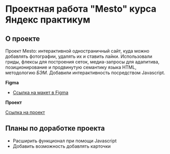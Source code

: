 # Проектная работа "Mesto" курса Яндекс практикум

## О проекте

Проект Mesto: интерактивной одностраничный сайт, куда можно добавлять фотографии, удалять их и ставить лайки.
Использовали гриды, флексы для построения сеток, медиа-запросы для адапитива, позиционирование и продвинутую семантику языка HTML, методологию *БЭМ*. Добавили интерактивность посредством Javascript.

**Figma**

* [Ссылка на макет в Figma](https://www.figma.com/file/2cn9N9jSkmxD84oJik7xL7/JavaScript.-Sprint-4?node-id=0%3A1)

**Проект**

[Ссылка на проект](https://sayanerdyneev.github.io/mesto/)

## Планы по доработке проекта

* Расширить функционал при помощи Javascript
* Добавить возможность добавлять карточки


